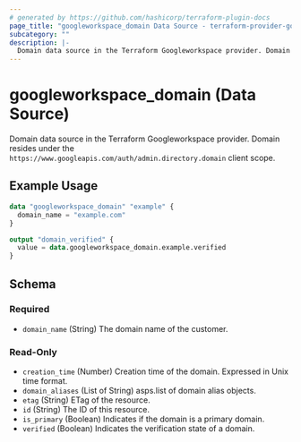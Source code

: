 ```yaml
---
# generated by https://github.com/hashicorp/terraform-plugin-docs
page_title: "googleworkspace_domain Data Source - terraform-provider-googleworkspace"
subcategory: ""
description: |-
  Domain data source in the Terraform Googleworkspace provider. Domain resides under the https://www.googleapis.com/auth/admin.directory.domain client scope.
---
```


# googleworkspace_domain (Data Source)

Domain data source in the Terraform Googleworkspace provider. Domain resides under the `https://www.googleapis.com/auth/admin.directory.domain` client scope.

## Example Usage

```terraform
data "googleworkspace_domain" "example" {
  domain_name = "example.com"
}

output "domain_verified" {
  value = data.googleworkspace_domain.example.verified
}
```

<!-- schema generated by tfplugindocs -->
## Schema

### Required

- `domain_name` (String) The domain name of the customer.

### Read-Only

- `creation_time` (Number) Creation time of the domain. Expressed in Unix time format.
- `domain_aliases` (List of String) asps.list of domain alias objects.
- `etag` (String) ETag of the resource.
- `id` (String) The ID of this resource.
- `is_primary` (Boolean) Indicates if the domain is a primary domain.
- `verified` (Boolean) Indicates the verification state of a domain.


